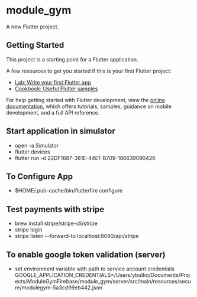 # module_gym

A new Flutter project.

## Getting Started

This project is a starting point for a Flutter application.

A few resources to get you started if this is your first Flutter project:

- [Lab: Write your first Flutter app](https://docs.flutter.dev/get-started/codelab)
- [Cookbook: Useful Flutter samples](https://docs.flutter.dev/cookbook)

For help getting started with Flutter development, view the
[online documentation](https://docs.flutter.dev/), which offers tutorials,
samples, guidance on mobile development, and a full API reference.

## Start application in simulator
- open -a Simulator
- flutter devices
- flutter run -d 22DF1687-381E-44E1-B709-186639090426 

## To Configure App
- $HOME/.pub-cache/bin/flutterfire configure  

## Test payments with stripe
- brew install stripe/stripe-cli/stripe
- stripe login
- stripe listen --forward-to localhost:8080/api/stripe

## To enable google token validation (server)
- set environment variable with path to service account credentials GOOGLE_APPLICATION_CREDENTIALS=/Users/ybutko/Documents/Projects/ModuleGymFirebase/module_gym/server/src/main/resources/secure/modulegym-5a3cd99eb442.json
